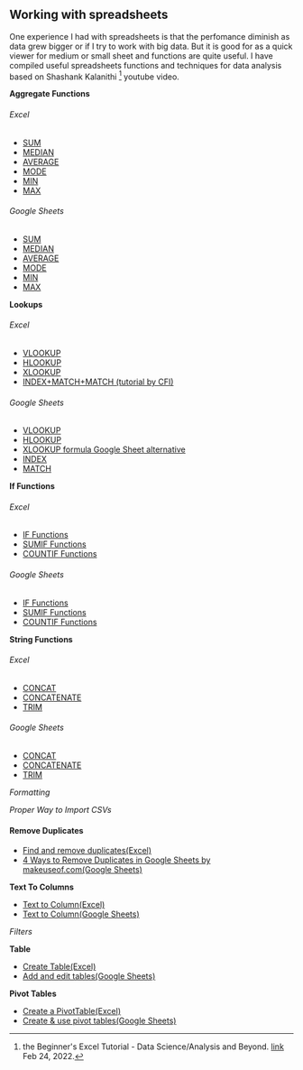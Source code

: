 ## Working with spreadsheets

One experience I had with spreadsheets is that the perfomance diminish as data grew bigger or if I try to work with big data. But it is good for as a quick viewer for medium or small sheet and functions are quite useful. I have compiled useful spreadsheets functions and techniques for data analysis based on Shashank Kalanithi [^1] youtube video.

**Aggregate Functions**

###### Excel

- [SUM](https://support.microsoft.com/en-us/office/sum-function-043e1c7d-7726-4e80-8f32-07b23e057f89)
- [MEDIAN](https://support.microsoft.com/en-us/office/median-function-d0916313-4753-414c-8537-ce85bdd967d2)
- [AVERAGE](https://support.microsoft.com/en-us/office/average-function-047bac88-d466-426c-a32b-8f33eb960cf6)
- [MODE](https://support.microsoft.com/en-us/office/mode-function-e45192ce-9122-4980-82ed-4bdc34973120)
- [MIN](https://support.microsoft.com/en-us/office/min-function-61635d12-920f-4ce2-a70f-96f202dcc152)
- [MAX](https://support.microsoft.com/en-us/office/max-function-e0012414-9ac8-4b34-9a47-73e662c08098)

###### Google Sheets

- [SUM](https://support.google.com/docs/answer/3093669?hl=en)
- [MEDIAN](https://support.google.com/docs/answer/3094025?hl=en)
- [AVERAGE](https://support.google.com/docs/answer/3093615?hl=en&ref_topic=3105600)
- [MODE](https://support.google.com/docs/answer/3094029?hl=en)
- [MIN](https://support.google.com/docs/answer/3094017?hl=en)
- [MAX](https://support.google.com/docs/answer/3094013?hl=en)

**Lookups**

###### Excel  

- [VLOOKUP](https://support.microsoft.com/en-us/office/vlookup-function-0bbc8083-26fe-4963-8ab8-93a18ad188a1)
- [HLOOKUP](https://support.microsoft.com/en-us/office/hlookup-function-a3034eec-b719-4ba3-bb65-e1ad662ed95f)
- [XLOOKUP](https://support.microsoft.com/en-us/office/xlookup-function-b7fd680e-6d10-43e6-84f9-88eae8bf5929)
- [INDEX+MATCH+MATCH (tutorial by CFI)](https://corporatefinanceinstitute.com/resources/excel/study/index-match-formula-excel/)

###### Google Sheets

- [VLOOKUP](https://support.google.com/docs/answer/3093318?hl=en)
- [HLOOKUP](https://support.google.com/docs/answer/3093375?hl=en)
- [XLOOKUP formula Google Sheet alternative](https://support.google.com/docs/thread/66197457?hl=en)
- [INDEX](https://support.google.com/docs/answer/3098242?hl=en)
- [MATCH](https://support.google.com/docs/answer/3093378?hl=en)

**If Functions**

###### Excel  

- [IF Functions](https://support.microsoft.com/en-us/office/if-function-69aed7c9-4e8a-4755-a9bc-aa8bbff73be2)
- [SUMIF Functions](https://support.microsoft.com/en-us/office/sumif-function-169b8c99-c05c-4483-a712-1697a653039b)
- [COUNTIF Functions](https://support.microsoft.com/en-us/office/countif-function-e0de10c6-f885-4e71-abb4-1f464816df34)

###### Google Sheets

- [IF Functions](https://support.google.com/docs/answer/3093364?hl=en)
- [SUMIF Functions](https://support.google.com/docs/answer/3093583?hl=en)
- [COUNTIF Functions](https://support.google.com/docs/answer/3093480?hl=en)

**String Functions**

###### Excel

- [CONCAT](https://support.microsoft.com/en-us/office/concat-function-9b1a9a3f-94ff-41af-9736-694cbd6b4ca2)
- [CONCATENATE](https://support.microsoft.com/en-us/office/concatenate-function-8f8ae884-2ca8-4f7a-b093-75d702bea31d)
- [TRIM](https://support.microsoft.com/en-us/office/trim-function-410388fa-c5df-49c6-b16c-9e5630b479f9)

###### Google Sheets

- [CONCAT](https://support.google.com/docs/answer/3093592?hl=en)
- [CONCATENATE](https://support.google.com/docs/answer/3094123?hl=en)
- [TRIM](https://support.google.com/docs/answer/3094140?hl=en)

_Formatting_

_Proper Way to Import CSVs_

#### Remove Duplicates

- [Find and remove duplicates(Excel)](https://support.microsoft.com/en-us/office/find-and-remove-duplicates-00e35bea-b46a-4d5d-b28e-66a552dc138d)
- [4 Ways to Remove Duplicates in Google Sheets by makeuseof.com(Google Sheets)](https://www.makeuseof.com/ways-to-remove-duplicates-in-google-sheets/)

**Text To Columns**
- [Text to Column(Excel)](https://support.microsoft.com/en-us/office/split-text-into-different-columns-with-the-convert-text-to-columns-wizard-30b14928-5550-41f5-97ca-7a3e9c363ed7)
- [Text to Column(Google Sheets)](https://support.google.com/docs/answer/6325535?hl=en&co=GENIE.Platform%3DDesktop)

_Filters_

**Table**

- [Create Table(Excel)](https://support.microsoft.com/en-us/office/create-a-table-in-excel-bf0ce08b-d012-42ec-8ecf-a2259c9faf3f)
- [Add and edit tables(Google Sheets)](https://support.google.com/docs/answer/1696711?hl=en&co=GENIE.Platform%3DDesktop&oco=0#zippy=)

**Pivot Tables**

- [Create a PivotTable(Excel)](https://support.microsoft.com/en-us/office/create-a-pivottable-to-analyze-worksheet-data-a9a84538-bfe9-40a9-a8e9-f99134456576)
- [Create & use pivot tables(Google Sheets)](https://support.google.com/docs/answer/1272900?hl=en)



[^1]: the Beginner's Excel Tutorial - Data Science/Analysis and Beyond. [link](https://youtu.be/TPBS-7OkSnM) Feb 24, 2022.
